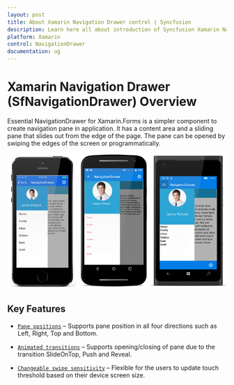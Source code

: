 ```yaml
---
layout: post
title: About Xamarin Navigation Drawer control | Syncfusion
description: Learn here all about introduction of Syncfusion Xamarin Navigation Drawer (SfNavigationDrawer) control, its elements and more.
platform: Xamarin
control: NavigationDrawer
documentation: ug
---
```


# Xamarin Navigation Drawer (SfNavigationDrawer) Overview

Essential NavigationDrawer for Xamarin.Forms is a simpler component to create navigation pane in application. It has a content area and a sliding pane that slides out from the edge of the page. The pane can be opened by swiping the edges of the screen or programmatically.

![Xamarin Navigation Drawer](images/NavigationDrawer.png)

## Key Features

* [`Pane positions`](https://help.syncfusion.com/cr/xamarin/Syncfusion.SfNavigationDrawer.XForms.SfNavigationDrawer.html#Syncfusion_SfNavigationDrawer_XForms_SfNavigationDrawer_Position) – Supports pane position in all four directions such as Left, Right, Top and Bottom. 

* [`Animated transitions`](https://help.syncfusion.com/cr/xamarin/Syncfusion.SfNavigationDrawer.XForms.SfNavigationDrawer.html#Syncfusion_SfNavigationDrawer_XForms_SfNavigationDrawer_Transition) – Supports opening/closing of pane due to the transition SlideOnTop, Push and Reveal.

* [`Changeable swipe sensitivity`](https://help.syncfusion.com/cr/xamarin/Syncfusion.SfNavigationDrawer.XForms.SfNavigationDrawer.html#Syncfusion_SfNavigationDrawer_XForms_SfNavigationDrawer_TouchThreshold) – Flexible for the users to update touch threshold based on their device screen size.